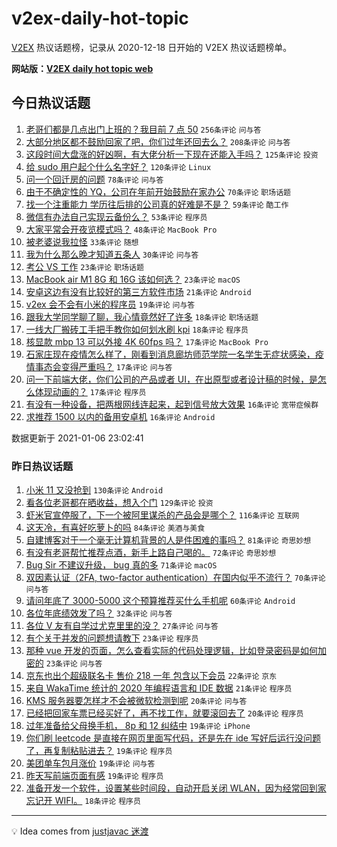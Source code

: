 # v2ex-daily-hot-topic

[V2EX](https://www.v2ex.com/) 热议话题榜，记录从 2020-12-18 日开始的 V2EX 热议话题榜单。

**网站版：[V2EX daily hot topic web](https://realleonardo.github.io/v2ex-daily-hot-topic-web/)**

## 今日热议话题

<!-- TODAY BEGIN -->

1. [老哥们都是几点出门上班的？我目前 7 点 50](https://www.v2ex.com/t/742058) `256条评论` `问与答`
1. [大部分地区都不鼓励回家了吧，你们过年还回去么？](https://www.v2ex.com/t/742124) `208条评论` `问与答`
1. [这段时间大盘涨的好凶啊，有大佬分析一下现在还能入手吗？](https://www.v2ex.com/t/742063) `125条评论` `投资`
1. [给 sudo 用户起个什么名字好？](https://www.v2ex.com/t/742093) `120条评论` `Linux`
1. [问一个回迁房的问题](https://www.v2ex.com/t/742048) `78条评论` `问与答`
1. [由于不确定性的 YQ，公司在年前开始鼓励在家办公](https://www.v2ex.com/t/742205) `70条评论` `职场话题`
1. [找一个注重能力 学历往后排的公司真的好难是不是？](https://www.v2ex.com/t/742189) `59条评论` `酷工作`
1. [微信有办法自己实现云备份么？](https://www.v2ex.com/t/742178) `53条评论` `程序员`
1. [大家平常会开夜览模式吗？](https://www.v2ex.com/t/742056) `48条评论` `MacBook Pro`
1. [被老婆说我拉怪](https://www.v2ex.com/t/742231) `33条评论` `随想`
1. [我为什么那么晚才知道五条人](https://www.v2ex.com/t/742235) `30条评论` `问与答`
1. [考公 VS 工作](https://www.v2ex.com/t/742220) `23条评论` `职场话题`
1. [MacBook air M1 8G 和 16G 该如何选？](https://www.v2ex.com/t/742075) `23条评论` `macOS`
1. [安卓这边有没有比较好的第三方软件市场](https://www.v2ex.com/t/742162) `21条评论` `Android`
1. [v2ex 会不会有小米的程序员](https://www.v2ex.com/t/742227) `19条评论` `问与答`
1. [跟我大学同学聊了聊，我心情竟然好了许多](https://www.v2ex.com/t/742127) `18条评论` `职场话题`
1. [一线大厂搬砖工手把手教你如何划水刷 kpi](https://www.v2ex.com/t/742087) `18条评论` `程序员`
1. [核显款 mbp 13 可以外接 4K 60fps 吗？](https://www.v2ex.com/t/742219) `17条评论` `MacBook Pro`
1. [石家庄现在疫情怎么样了，刚看到消息廊坊师范学院一名学生无症状感染，疫情事态会变得严重吗？](https://www.v2ex.com/t/742191) `17条评论` `问与答`
1. [问一下前端大佬，你们公司的产品或者 UI，在出原型或者设计稿的时候，是怎么体现动画的？](https://www.v2ex.com/t/742168) `17条评论` `程序员`
1. [有没有一种设备，把两根网线连起来，起到信号放大效果](https://www.v2ex.com/t/742084) `16条评论` `宽带症候群`
1. [求推荐 1500 以内的备用安卓机](https://www.v2ex.com/t/742059) `16条评论` `Android`

数据更新于 2021-01-06 23:02:41

<!-- TODAY END -->

### 昨日热议话题

<!-- YESTERDAY BEGIN -->

1. [小米 11 又没抢到](https://www.v2ex.com/t/741748) `130条评论` `Android`
1. [看各位老哥都在晒收益，想入个门](https://www.v2ex.com/t/741730) `129条评论` `投资`
1. [虾米官宣停服了，下一个被阿里谋杀的产品会是哪个？](https://www.v2ex.com/t/741800) `116条评论` `互联网`
1. [这天冷，有喜好吃萝卜的吗](https://www.v2ex.com/t/741716) `84条评论` `美酒与美食`
1. [自建博客对于一个毫无计算机背景的人是件困难的事吗？](https://www.v2ex.com/t/741822) `81条评论` `奇思妙想`
1. [有没有老哥帮忙推荐点酒，新手上路自己喝的。](https://www.v2ex.com/t/741904) `72条评论` `奇思妙想`
1. [Bug Sir 不建议升级， bug 真的多](https://www.v2ex.com/t/741758) `71条评论` `macOS`
1. [双因素认证（2FA, two-factor authentication）在国内似乎不流行？](https://www.v2ex.com/t/741741) `70条评论` `问与答`
1. [请问年底了 3000-5000 这个预算推荐买什么手机呢](https://www.v2ex.com/t/741901) `60条评论` `Android`
1. [各位年底绩效发了吗？](https://www.v2ex.com/t/741738) `32条评论` `问与答`
1. [各位 V 友有自学过尤克里里的没？](https://www.v2ex.com/t/741893) `27条评论` `问与答`
1. [有个关于并发的问题想请教下](https://www.v2ex.com/t/741961) `23条评论` `程序员`
1. [那种 vue 开发的页面，怎么查看实际的代码处理逻辑，比如登录密码是如何加密的](https://www.v2ex.com/t/741731) `23条评论` `问与答`
1. [京东也出个超级联名卡 售价 218 一年 包含以下会员](https://www.v2ex.com/t/741776) `22条评论` `京东`
1. [来自 WakaTime 统计的 2020 年编程语言和 IDE 数据](https://www.v2ex.com/t/741842) `21条评论` `程序员`
1. [KMS 服务器要怎样才不会被微软检测到呢](https://www.v2ex.com/t/741968) `20条评论` `问与答`
1. [已经把回家车票已经买好了，再不找工作，就要滚回去了](https://www.v2ex.com/t/741796) `20条评论` `程序员`
1. [过年准备给父母换手机， 8p 和 12 纠结中](https://www.v2ex.com/t/741952) `19条评论` `iPhone`
1. [你们刷 leetcode 是直接在网页里面写代码，还是先在 ide 写好后运行没问题了，再复制粘贴进去？](https://www.v2ex.com/t/741804) `19条评论` `程序员`
1. [美团单车包月涨价](https://www.v2ex.com/t/741732) `19条评论` `问与答`
1. [昨天写前端页面有感](https://www.v2ex.com/t/741713) `19条评论` `程序员`
1. [准备开发一个软件，设置某些时间段，自动开启关闭 WLAN，因为经常回到家忘记开 WIFI。](https://www.v2ex.com/t/741862) `18条评论` `程序员`

<!-- YESTERDAY END -->

---

💡 Idea comes from [justjavac 迷渡](https://github.com/justjavac/)
